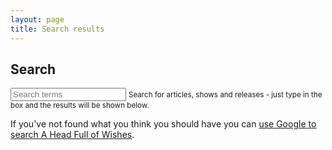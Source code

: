 ```yaml
---
layout: page
title: Search results
---
```



<form>
  <div class="form-group">
    <label for="searchInput"><h2>Search</h2></label>
    <input  class="form-control form-control-lg" type="text" class="form-control" id="searchInput" placeholder="Search terms" aria-describedby="searchHelp">
    <small id="searchHelp" class="form-text text-muted">Search for articles, shows and releases - just type in the box and the results will be shown below.</small>
  </div>
</form>


<ul id="searchResults" class="list-group list-group-flush"></ul>

If you've not found what you think you should have you can [use Google to search A Head Full of Wishes](https://cse.google.com/cse?cx=017452044498352075094:-vuzx4-btdw).